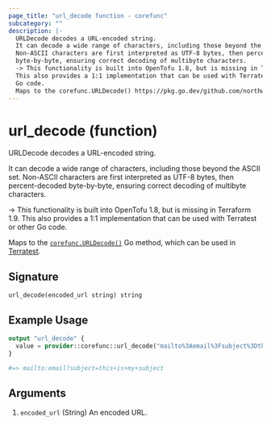 ```yaml
---
page_title: "url_decode function - corefunc"
subcategory: ""
description: |-
  URLDecode decodes a URL-encoded string.
  It can decode a wide range of characters, including those beyond the ASCII set.
  Non-ASCII characters are first interpreted as UTF-8 bytes, then percent-decoded
  byte-by-byte, ensuring correct decoding of multibyte characters.
  -> This functionality is built into OpenTofu 1.8, but is missing in Terraform 1.9.
  This also provides a 1:1 implementation that can be used with Terratest or other
  Go code.
  Maps to the corefunc.URLDecode() https://pkg.go.dev/github.com/northwood-labs/terraform-provider-corefunc/v2/corefunc#URLDecode Go method, which can be used in Terratest https://terratest.gruntwork.io.
---
```


# url_decode (function)

URLDecode decodes a URL-encoded string.

It can decode a wide range of characters, including those beyond the ASCII set.
Non-ASCII characters are first interpreted as UTF-8 bytes, then percent-decoded
byte-by-byte, ensuring correct decoding of multibyte characters.

-> This functionality is built into OpenTofu 1.8, but is missing in Terraform 1.9.
This also provides a 1:1 implementation that can be used with Terratest or other
Go code.

Maps to the [`corefunc.URLDecode()`](https://pkg.go.dev/github.com/northwood-labs/terraform-provider-corefunc/v2/corefunc#URLDecode) Go method, which can be used in [Terratest](https://terratest.gruntwork.io).

## Signature

<!-- signature generated by tfplugindocs -->
```text
url_decode(encoded_url string) string
```

## Example Usage

```terraform
output "url_decode" {
  value = provider::corefunc::url_decode("mailto%3Aemail%3Fsubject%3Dthis%2Bis%2Bmy%2Bsubject")
}

#=> mailto:email?subject=this+is+my+subject
```

## Arguments

1. `encoded_url` (String) An encoded URL.

<!-- Preview the provider docs with the Terraform registry provider docs preview tool: https://registry.terraform.io/tools/doc-preview -->
